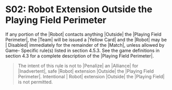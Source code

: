 # S02: Robot Extension Outside the Playing Field Perimeter

If any portion of the |Robot| contacts anything |Outside| the |Playing Field
Perimeter|, the |Team| will be issued a |Yellow Card| and the |Robot| may be |
Disabled| immediately for the remainder of the |Match|, unless allowed by Game-
Specific rule(s) listed in section 4.5.3. See the game definitions in section
4.3 for a complete description of the |Playing Field Perimeter|.

> The intent of this rule is not to |Penalize| an |Alliance| for |Inadvertent|,
safe |Robot| extension |Outside| the |Playing Field Perimeter|. Intentional |
Robot| extension |Outside| the |Playing Field| is not permitted.
